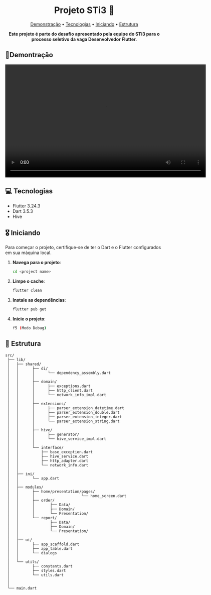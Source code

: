 <h1 align="center" style="font-weight: bold;">Projeto STi3 📱</h1>

<p align="center">
 <a href="#demo">Demonstração</a> • 
 <a href="#tech">Tecnologias</a> • 
 <a href="#start">Iniciando</a> • 
 <a href="#structure">Estrutura</a> 
</p>

<p align="center">
    <b>Este projeto é parte do desafio apresentado pela equipe do STi3 para o processo seletivo da vaga Desenvolvedor Flutter.</b>
</p>

<h2 id="demo">📱Demontração</h2>

<p align="center">
    <video width="640" height="360" controls>
  <source src="https://firebasestorage.googleapis.com/v0/b/projeto-sti3-97c08.appspot.com/o/demonstracao.mp4?alt=media&token=e067e56d-40ac-4f1d-ae8a-821ec30d1f0e" type="video/mp4">
  
</video>

</p>

<h2 id="tech">💻 Tecnologias</h2>

- Flutter 3.24.3
- Dart 3.5.3
- Hive

<h2 id="start">🎖️ Iniciando</h2>

Para começar o projeto, certifique-se de ter o Dart e o Flutter configurados em sua máquina local.

1. **Navega para o projeto**:
    ```bash
    cd <project name>
    ```
2. **Limpe o cache**:
    ```bash
    flutter clean
    ```
3. **Instale as dependências**:
    ```bash
    flutter pub get
    ```
4. **Inicie o projeto**:
    ```bash
    f5 (Modo Debug)
    ```


<h2 id="structure">📂 Estrutura </h2>

```
src/
 ├── lib/
 │   ├── shared/
 │   │      ├── di/
 │   │      │      └── dependency_assembly.dart
 │   │      │
 │   │      ├── domain/
 │   │      │      ├── exceptions.dart
 │   │      │      ├── http_client.dart
 │   │      │      └── network_info_impl.dart
 │   │      │  
 │   │      ├── extensions/
 │   │      │      ├── parser_extension_datetime.dart
 │   │      │      ├── parser_extension_double.dart
 │   │      │      ├── parser_extension_integer.dart
 │   │      │      └── parser_extension_string.dart
 │   │      │
 │   │      ├── hive/
 │   │      │      ├── generator/
 │   │      │      └── hive_service_impl.dart
 │   │      │
 │   │      └── interface/
 │   │          ├── base_exception.dart
 │   │          ├── hive_service.dart
 │   │          ├── http_adapter.dart
 │   │          └── network_info.dart 
 │   │    
 │   ├── ini/
 │   │      └── app.dart
 │   │   
 │   ├── modules/
 │   │      ├── home/presentation/pages/
 │   │      │                     └── home_screen.dart
 │   │      ├── order/
 │   │      │       ├── Data/
 │   │      │       ├── Domain/
 │   │      │       └── Presentation/
 │   │      └── report/
 │   │              ├── Data/
 │   │              ├── Domain/
 │   │              └── Presentation/
 │   │       
 │   ├── ui/
 │   │      ├── app_scaffold.dart
 │   │      ├── app_table.dart
 │   │      └── dialogs
 │   │
 │   └── utils/
 │          ├── constants.dart
 │          ├── styles.dart
 │          └── utils.dart
 │       
 │          
 └── main.dart
```